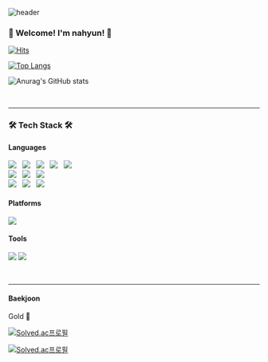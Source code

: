 ![header](https://capsule-render.vercel.app/api?type=Waving&color=223&height=250&section=header&text=Nahyun's%20github&fontSize=60&fontColor=F7cac9&animation=fadeIn)

<h3><b> 🤗 Welcome! I'm nahyun! 🤗</b></h3>


[![Hits](https://hits.seeyoufarm.com/api/count/incr/badge.svg?url=https%3A%2F%2Fgithub.com%2Fnahyun27%2F&count_bg=%23FFB9C1&title_bg=%23555555&icon=&icon_color=%23E7E7E7&title=hits&edge_flat=false)](https://hits.seeyoufarm.com)

<!-- lang -->
[![Top Langs](https://github-readme-stats.vercel.app/api/top-langs/?username=nahyun27&layout=compact&theme=dracula)](https://github.com/anuraghazra/github-readme-stats)

<!-- stats -->
![Anurag's GitHub stats](https://github-readme-stats.vercel.app/api?username=nahyun27&show_icons=true&theme=dracula)

</br>

***

<h3><b>🛠 Tech Stack 🛠</b></h3>
<h4><b>Languages</b></h4>
<p>
<img src="https://img.shields.io/badge/HTML5-E34F26?style=for-the-badge&logo=HTML5&logoColor=white"/></a> &nbsp
<img src="https://img.shields.io/badge/CSS3-1572B6?style=for-the-badge&logo=CSS3&logoColor=white"/></a> &nbsp
<img src="https://img.shields.io/badge/JavaScript-F7DF1E?style=for-the-badge&logo=JavaScript&logoColor=white"/></a> &nbsp
<img src="https://img.shields.io/badge/Node.js-339933?style=for-the-badge&logo=Node.js&logoColor=white"/></a> &nbsp
<img src="https://img.shields.io/badge/MySQL-4479A1?style=for-the-badge&logo=MySQL&logoColor=white"/></a> &nbsp 
</br>
<img src="https://img.shields.io/badge/c++-00599C?style=for-the-badge&logo=c%2B%2B&logoColor=white"/></a> &nbsp 
<img src="https://img.shields.io/badge/JAVA-007396?style=for-the-badge&logo=java&logoColor=white"/></a> &nbsp
<img src="https://img.shields.io/badge/Kotlin-7F52FF?style=for-the-badge&logo=kotlin&logoColor=white"/></a> &nbsp

</br>
<img src="https://img.shields.io/badge/jquery-0769AD?style=for-the-badge&logo=jquery&logoColor=white"/></a> &nbsp
<img src="https://img.shields.io/badge/react-61DAFB?style=for-the-badge&logo=react&logoColor=black"/></a> &nbsp
<img src="https://img.shields.io/badge/bootstrap-7952B3?style=for-the-badge&logo=bootstrap&logoColor=white"/></a> &nbsp 
</p>


<h4><b>Platforms</b></h4>
<p>
<img src="https://img.shields.io/badge/Android-3DDC84?style=for-the-badge&logo=Android&logoColor=white"/>
</p>

<h4><b>Tools</b></h4>
<p>
<img src="https://img.shields.io/badge/github-181717?style=for-the-badge&logo=github&logoColor=white"> 
<img src="https://img.shields.io/badge/Figma-F24E1E?style=for-the-badge&logo=figma&logoColor=white"> 
</p>
</br>

***

<h4><b>Baekjoon</b></h4>
<p>Gold 🏅</p>

[![Solved.ac프로필](http://mazassumnida.wtf/api/mini/generate_badge?boj=ksknh7)](https://solved.ac/ksknh7)

[![Solved.ac프로필](http://mazassumnida.wtf/api/v2/generate_badge?boj=ksknh7)](https://solved.ac/ksknh7)


<!-- 
[![N|Solid](https://cldup.com/dTxpPi9lDf.thumb.png)](https://nodesource.com/products/nsolid)

[![Build Status](https://travis-ci.org/joemccann/dillinger.svg?branch=master)](https://travis-ci.org/joemccann/dillinger) -->
